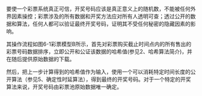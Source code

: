 要使一个彩票系统真正可信，开奖号码应该是真正意义上的随机数，不能被任何外界因素操控；彩票涉及的所有数据和开奖方法应对所有人透明可查；透过公开的数据和算法，任何人都可以验证最终开奖号码，证明其不受任何秘密的隐藏因素的影响。

其操作流程如图6-1彩票模型B所示，首先对彩票购买截止时间点内的所有售出的彩票号码数据排序，立即公开和公证该数据的哈希值(参见2、哈希算法简介)，并在随后提供原始数据的下载。

然后，把上一步计算得到的哈希值作为输入，使用一个可以消耗特定时间长度的公开算法（参见5、确定性时延算法），得到最终的开奖号码。对于一个特定的开奖算法来说，开奖号码由彩票池原始数据唯一确定。
